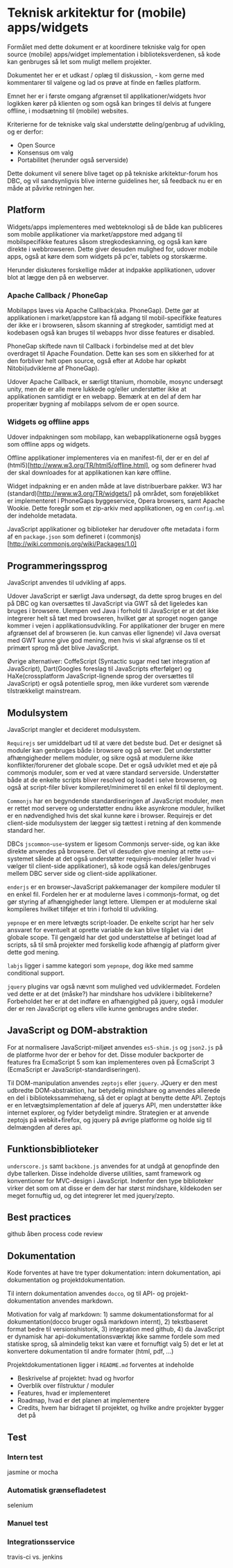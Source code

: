 # Teknisk arkitektur for (mobile) apps/widgets

Formålet med dette dokument er at koordinere tekniske valg for open source
(mobile) apps/widget implementation i biblioteksverdenen, så kode kan genbruges så let som muligt mellem projekter.

Dokumentet her er et udkast / oplæg til diskussion, - kom gerne med kommentarer til valgene og lad os prøve at finde en fælles platform.

Emnet her er i første omgang afgrænset til applikationer/widgets hvor logikken kører på klienten og som også kan bringes til delvis at fungere offline, i modsætning til (mobile) websites.

Kriterierne for de tekniske valg skal understøtte deling/genbrug af udvikling, og er derfor:

- Open Source
- Konsensus om valg
- Portabilitet (herunder også serverside)

Dette dokument vil senere blive taget op på tekniske arkitektur-forum hos DBC, og vil sandsynligvis blive interne guidelines her, så feedback nu er en måde at påvirke retningen her.

## Platform

Widgets/apps implementeres med webteknologi så de både kan publiceres som mobile applikationer via market/appstore med adgang til mobilspecifikke features såsom stregkodeskanning, og også kan køre direkte i webbrowseren. Dette giver desuden mulighed for, udover mobile apps, også at køre dem som widgets på pc'er, tablets og storskærme.

Herunder diskuteres forskellige måder at indpakke applikationen, udover blot at lægge den på en webserver.

### Apache Callback / PhoneGap

Mobilapps laves via Apache Callback(aka. PhoneGap). Dette gør at applikationen i market/appstore kan få adgang til mobil-specifikke features der ikke er i browseren, såsom skanning af stregkoder, samtidigt med at kodebasen også kan bruges til webapps hvor disse features er disabled.

PhoneGap skiftede navn til Callback i forbindelse med at det blev overdraget til Apache Foundation. Dette kan ses som en sikkerhed for at den forbliver helt open source, også efter at Adobe har opkøbt Nitobi(udviklerne af PhoneGap).

Udover Apache Callback, er særligt titanium, rhomobile, mosync undersøgt unity,
men de er alle mere lukkede og/eller understøtter ikke at applikationen samtidigt er en webapp. Bemærk at en del af dem har properitær bygning af mobilapps selvom de er open source.

### Widgets og offline apps

Udover indpakningen som mobilapp, kan webapplikationerne også bygges som offline apps og widgets.

Offline applikationer implementeres via en manifest-fil, der er en del af (html5)[http://www.w3.org/TR/html5/offline.html], og som definerer hvad der skal downloades for at applikationen kan køre offline.

Widget indpakning er en anden måde at lave distribuerbare pakker. W3 har (standard)[http://www.w3.org/TR/widgets/] på området, som forøjeblikket er
implementeret i PhoneGaps byggeservice, Opera browsers, samt Apache Wookie.
Dette foregår som et zip-arkiv med applikationen, og en `config.xml` der indeholde metadata.

JavaScript applikationer og biblioteker har derudover ofte metadata i form af en `package.json` som defineret i (commonjs)[http://wiki.commonjs.org/wiki/Packages/1.0]

## Programmeringssprog

JavaScript anvendes til udvikling af apps.

Udover JavaScript er særligt Java undersøgt, da dette sprog bruges en del på DBC og kan oversættes til JavaScript via GWT så det ligeledes kan bruges i browsere. Ulempen ved Java i forhold til JavaScript er at det ikke integrerer helt så tæt med browseren, hvilket gør at sproget nogen gange kommer i vejen i applikationsudvikling. For applikationer der bruger en mere afgrænset del af browseren (ie. kun canvas eller lignende) vil Java oversat med GWT  kunne give god mening, men hvis vi skal afgrænse os til et primært sprog må det blive JavaScript.

Øvrige alternativer: CoffeScript (Syntactic sugar med tæt integration af JavaScript), Dart(Googles foreslag til JavaScripts efterfølger) og HaXe(crossplatform JavaScript-lignende sprog der oversættes til JavaScript) er også potentielle sprog, men ikke vurderet som værende tilstrækkeligt mainstream. 

## Modulsystem

JavaScript mangler et decideret modulsystem.

`Requirejs` ser umiddelbart ud til at være det bedste bud. Det er designet så moduler kan genbruges både i browsere og på server. Det understøtter afhængigheder mellem moduler, og sikre også at modulerne ikke konflikter/forurener det globale scope.
Det er også udviklet med et øje på commonjs moduler, som er ved at være standard serverside.
Understøtter både at de enkelte scripts bliver resolved og loadet i selve browseren, og også at script-filer bliver kompileret/minimeret til en enkel fil til deployment.

`Commonjs` har en begyndende standardiseringen af JavaScript moduler, men er  rettet mod servere og understøtter endnu ikke asynkrone moduler, hvilket er en nødvendighed hvis det skal kunne køre i browser. Requirejs er det client-side modulsystem der lægger sig tættest i retning af den kommende standard her.

DBCs `jscommon`-`use`-system er ligesom Commonjs server-side, og kan ikke direkte anvendes på browsere. Det vil desuden give mening at rette `use`-systemet sålede at det også understøtter requirejs-moduler (eller hvad vi vælger til client-side applikationer), så kode også kan deles/genbruges mellem DBC server side og client-side applikationer.

`enderjs` er en browser-JavaScript pakkemanager der kompilere moduler til en enkel fil. Fordelen her er at modulerne laves i commonjs-format, og det gør styring af afhængigheder langt lettere. Ulempen er at modulerne skal kompileres hvilket tilføjer et trin i forhold til udvikling.

`yepnope` er en mere letvægts script-loader. De enkelte script har her selv ansvaret for eventuelt at oprette variable de kan blive tilgået via i det globale scope. Til gengæld har det god understøttelse af betinget load af scripts, så til små projekter med forskellig kode afhængig af platform giver dette god mening. 

`labjs` ligger i samme kategori som `yepnope`, dog ikke med samme conditional support.

`jquery` plugins var også nævnt som mulighed ved udviklermødet. Fordelen ved dette er at det (måske?) har mindshare hos udviklere i biblitekerne? Forbeholdet her er at det indføre en afhængighed på jquery, også i moduler der er ren JavaScript og ellers ville kunne genbruges andre steder.

## JavaScript og DOM-abstraktion

For at normalisere JavaScript-miljøet anvendes `es5-shim.js` og `json2.js` på de platforme hvor der er behov for det. Disse moduler backporter de features fra EcmaScript 5 som kan implementeres oven på EcmaScript 3 (EcmaScript er JavaScript-standardiseringen).

Til DOM-manipulation anvendes `zeptojs` eller `jquery`. JQuery er den mest udbredte DOM-abstraktion, har betydelig mindshare og anvendes allerede en del i bibliotekssammehæng, så det er oplagt at benytte dette API. Zeptojs er en letvægtsimplementation af dele af jquerys API, men understøtter ikke internet explorer, og fylder betydeligt mindre. Strategien er at anvende zeptojs på webkit+firefox, og jquery på øvrige platforme og holde sig til delmængden af deres api.

## Funktionsbiblioteker

`underscore.js` samt `backbone.js` anvendes for at undgå at genopfinde den dybe tallerken. Disse indeholde diverse utilities, samt framework og konventioner for MVC-design i JavaScript. Indenfor den type biblioteker virker det som om at disse er dem der har størst mindshare, kildekoden ser meget fornuftig ud, og det integrerer let med jquery/zepto.

## Best practices
github åben process
code review

## Dokumentation

Kode forventes at have tre typer dokumentation: intern dokumentation, api dokumentation og projektdokumentation.

Til intern dokumentation anvendes `docco`, og til API- og projekt-dokumentation anvendes markdown. 

Motivation for valg af markdown: 1) samme dokumentationsformat for al dokumentation(docco bruger også markdown internt), 2) tekstbaseret format bedre til versionshistorik, 3) integration med github, 4) da JavaScript er dynamisk har api-dokumentationsværktøj ikke samme fordele som med statiske sprog, så almindelig tekst kan være et fornuftigt valg 5) det er let at konvertere dokumentation til andre formater (html, pdf, ...)

Projektdokumentationen ligger i `README.md` forventes at indeholde
- Beskrivelse af projektet: hvad og hvorfor
- Overblik over filstruktur / moduler
- Features, hvad er implementeret
- Roadmap, hvad er det planen at implementere
- Credits, hvem har bidraget til projektet, og hvilke andre projekter bygger det på

## Test
### Intern test
jasmine or mocha
### Automatisk grænsefladetest
selenium
### Manuel test


### Integrationsservice
 travis-ci vs. jenkins
 

